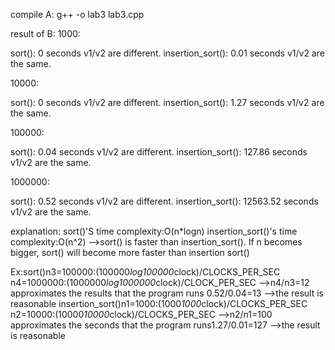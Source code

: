 compile A: g++ -o lab3 lab3.cpp

result of B:
1000:

sort(): 0 seconds
v1/v2 are different.
insertion_sort(): 0.01 seconds
v1/v2 are the same.

10000:

sort(): 0 seconds
v1/v2 are different.
insertion_sort(): 1.27 seconds
v1/v2 are the same.

100000:

sort(): 0.04 seconds
v1/v2 are different.
insertion_sort(): 127.86 seconds
v1/v2 are the same.

1000000:

sort(): 0.52 seconds
v1/v2 are different.
insertion_sort(): 12563.52 seconds
v1/v2 are the same.

explanation:
sort()'S time complexity:O(n*logn)
insertion_sort()'s time complexity:O(n^2)
-->sort() is faster than insertion_sort(). If n becomes bigger, sort() will become more faster than insertion sort()

Ex:sort()n3=100000:(100000*log100000*clock)/CLOCKS_PER_SEC
     	n4=1000000:(1000000*log1000000*clock)/CLOCK_PER_SEC
		-->n4/n3=12 approximates the results that the program runs 0.52/0.04=13
		-->the result is reasonable
	insertion_sort()n1=1000:(1000*1000*clock)/CLOCKS_PER_SEC
					n2=10000:(10000*10000*clock)/CLOCKS_PER_SEC
					-->n2/n1=100 approximates the seconds that the program runs1.27/0.01=127
					-->the result is reasonable

